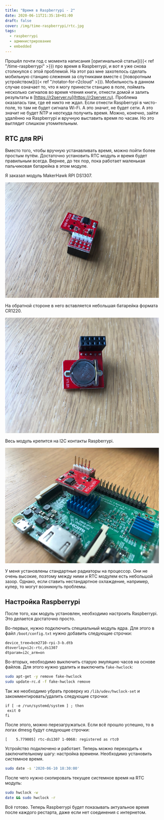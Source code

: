```yaml
---
title: "Время в Raspberrypi - 2"
date: 2020-06-11T21:35:18+01:00
draft: false
cover: /img/time-raspberrypi/rtc.jpg
tags:
  - raspberrypi
  - администрирование
  - embedded
---
```


Прошёл почти год с момента написания [оригинальной статьи]({{< ref "/time-raspberrypi" >}}) про время в Raspberrypi, и вот я уже снова столкнулся с этой проблемой. На этот раз мне захотелось сделать мобильную станцию слежения за спутниками вместе с [поворотным устройством]({{< ref "/rotator-for-r2cloud" >}}). Мобильность в данном случае означает то, что я могу принести станцию в поле, поймать несколько сигналов во время чтения книги, отнести домой и залить результаты в [https://r2server.ru](https://r2server.ru). Проблема оказалась там, где её никто не ждал. Если отнести Raspberrypi в чисто-поле, то там не будет сигнала Wi-Fi. А это значит, не будет сети. А это значит не будет NTP и неоткуда получить время. Можно, конечно, зайти удалённо на Raspberrypi и вручную выставить время по часам. Но это выглядит слишком утомительным. 

## RTC для RPi

Вместо того, чтобы вручную устанавливать время, можно пойти более простым путём. Достаточно установить RTC модуль и время будет правильным всегда. Вернее, до тех пор, пока работает маленькая пальчиковая батарейка в этом модуле.

Я заказал модуль MakerHawk RPI DS1307.

![](/img/time-raspberrypi-2/1.jpg)

На обратной стороне в него вставляется небольшая батарейка формата CR1220.

![](/img/time-raspberrypi-2/2.jpg)

Весь модуль крепится на I2C контакты Raspberrypi.

![](/img/time-raspberrypi-2/3.jpg)

У меня установлены стандартные радиаторы на процессор. Они не очень высокие, поэтому между ними и RTC модулем есть небольшой зазор. Однако, если ставить нестандартное охлаждение, например, кулер, то могут возникнуть проблемы. 

## Настройка Raspberrypi

После того, как модуль установлен, необходимо настроить Raspberrypi. Это делается достаточно просто.

Во-первых, нужно подключить специальный модуль ядра. Для этого в файл ```/boot/config.txt``` нужно добавить следующие строчки:

```
device_tree=bcm2710-rpi-3-b.dtb
dtoverlay=i2c-rtc,ds1307
dtparam=i2c_arm=on
```

Во-вторых, необходимо выключить старую эмуляцию часов на основе файлов. Для этого нужно удалить и выключить ```fake-hwclock```:

```bash
sudo apt-get -y remove fake-hwclock
sudo update-rc.d -f fake-hwclock remove
```

Так же необходимо убрать проверку из ```/lib/udev/hwclock-set``` и закомментировать/удалить следующие строчки:

```
if [ -e /run/systemd/system ] ; then
 exit 0
fi
```

После этого, можно перезагружаться. Если всё прошло успешно, то в логах dmesg будут следующие строчки:

```
[    5.779005] rtc-ds1307 1-0068: registered as rtc0
```

Устройство подключено и работает. Теперь можно переходить к заключительному шагу: настройка времени. Необходимо установить системное время. 

```bash
sudo date -s '2020-06-10 18:30:00'
```

После чего нужно скопировать текущее системное время на RTC модуль:

```bash
sudo hwclock -w
date && sudo hwclock -r
```

Всё готово. Теперь Raspberrypi будет показывать актуальное время после каждого рестарта, даже если нет соединения с интернетом.